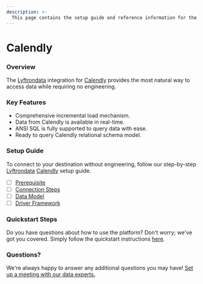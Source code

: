 ```yaml
---
description: >-
  This page contains the setup guide and reference information for the Calendly source connector.
---
```


# Calendly

### Overview

The [Lyftrondata](https://www.lyftrondata.com/) integration for [Calendly](https://www.lyftrondata.com/integration/business-analytics/calendly/) provides the most natural way to access data while requiring no engineering.

### Key Features

* Comprehensive incremental load mechanism.
* Data from Calendly is available in real-time.&#x20;
* ANSI SQL is fully supported to query data with ease.
* Ready to query Calendly relational schema model.

### Setup Guide

To connect to your destination without engineering, follow our step-by-step [Lyftrondata](https://www.lyftrondata.com/)  [Calendly](https://www.lyftrondata.com/integration/business-analytics/calendly/) setup guide.

* [ ] [Prerequisite](prerequisite.md)
* [ ] [Connection Steps](connection-steps.md)
* [ ] [Data Model](data-model/erd.md)
* [ ] [Driver Framework](driver-framework/)

### Quickstart Steps

Do you have questions about how to use the platform? Don't worry; we've got you covered. Simply follow the quickstart instructions [here](../README.md).

### Questions? <a href="#questions" id="questions"></a>

We're always happy to answer any additional questions you may have! [Set up a meeting with our data experts.](https://www.lyftrondata.com/book-a-meeting/)

